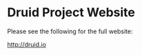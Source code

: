Druid Project Website
=====================

Please see the following for the full website:

http://druid.io
